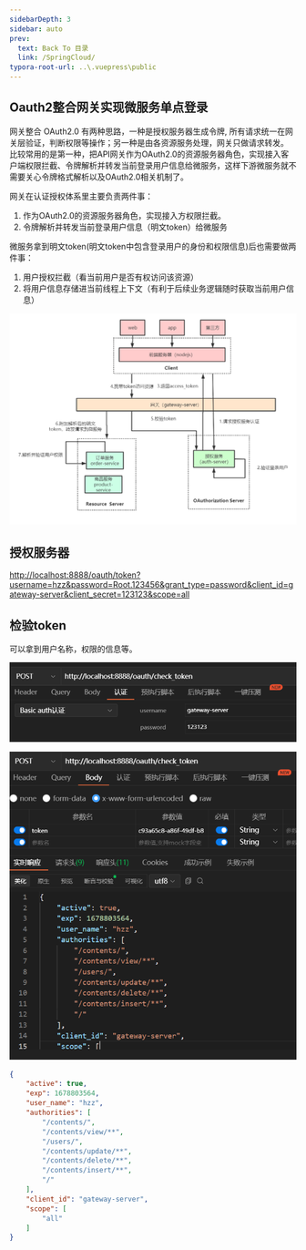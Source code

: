 ```yaml
---
sidebarDepth: 3
sidebar: auto
prev:
  text: Back To 目录
  link: /SpringCloud/
typora-root-url: ..\.vuepress\public
---
```




## Oauth2整合网关实现微服务单点登录

网关整合 OAuth2.0 有两种思路，一种是授权服务器生成令牌, 所有请求统一在网关层验证，判断权限等操作；另一种是由各资源服务处理，网关只做请求转发。  比较常用的是第一种，把API网关作为OAuth2.0的资源服务器角色，实现接入客户端权限拦截、令牌解析并转发当前登录用户信息给微服务，这样下游微服务就不需要关心令牌格式解析以及OAuth2.0相关机制了。

网关在认证授权体系里主要负责两件事： 
1. 作为OAuth2.0的资源服务器角色，实现接入方权限拦截。
2. 令牌解析并转发当前登录用户信息（明文token）给微服务

微服务拿到明文token(明文token中包含登录用户的身份和权限信息)后也需要做两件事： 

1. 用户授权拦截（看当前用户是否有权访问该资源）
2. 将用户信息存储进当前线程上下文（有利于后续业务逻辑随时获取当前用户信息）

![img](/images/springsecurity/56868)



## 授权服务器

[http://localhost:8888/oauth/token?username=hzz&password=Root.123456&grant_type=password&client_id=gateway-server&client_secret=123123&scope=all](http://localhost:8888/oauth/token?username=hzz&password=Root.123456&grant_type=password&client_id=gateway-server&client_secret=123123&scope=all)





## 检验token

可以拿到用户名称，权限的信息等。

![image-20230314202501691](/images/springsecurity/image-20230314202501691.png)

![image-20230314212053193](/images/springsecurity/image-20230314212053193.png)

```json
{
	"active": true,
	"exp": 1678803564,
	"user_name": "hzz",
	"authorities": [
		"/contents/",
		"/contents/view/**",
		"/users/",
		"/contents/update/**",
		"/contents/delete/**",
		"/contents/insert/**",
		"/"
	],
	"client_id": "gateway-server",
	"scope": [
		"all"
	]
}
```




